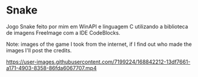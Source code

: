 # Snake
Jogo Snake feito por mim em WinAPI e linguagem C utilizando a biblioteca de imagens FreeImage com a IDE CodeBlocks.


Note: images of the game I took from the internet, if I find out who made the images I'll post the credits.


https://user-images.githubusercontent.com/7199224/168842212-13df7661-a171-4903-8358-86fda6067707.mp4

